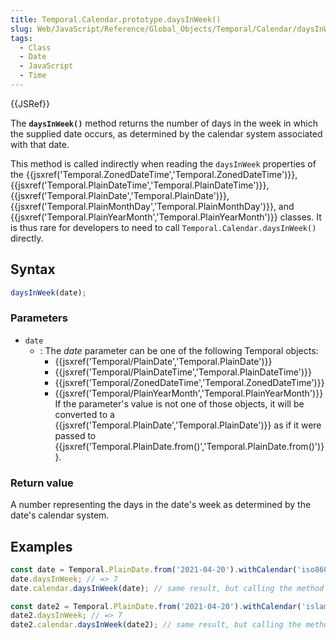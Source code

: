 ```yaml
---
title: Temporal.Calendar.prototype.daysInWeek()
slug: Web/JavaScript/Reference/Global_Objects/Temporal/Calendar/daysInWeek
tags:
  - Class
  - Date
  - JavaScript
  - Time
---
```

{{JSRef}}

The **`daysInWeek()`** method returns the number of days in the week in which
the supplied date occurs, as determined by the calendar system associated with
that date.

This method is called indirectly when reading the `daysInWeek` properties of the
{{jsxref('Temporal.ZonedDateTime','Temporal.ZonedDateTime')}},
{{jsxref('Temporal.PlainDateTime','Temporal.PlainDateTime')}},
{{jsxref('Temporal.PlainDate','Temporal.PlainDate')}},
{{jsxref('Temporal.PlainMonthDay','Temporal.PlainMonthDay')}},
and
{{jsxref('Temporal.PlainYearMonth','Temporal.PlainYearMonth')}}
classes. It is thus rare for developers to need to call
`Temporal.Calendar.daysInWeek()` directly.

## Syntax

```js
daysInWeek(date);
```

### Parameters

- `date`
  - : The _date_ parameter can be one of the following Temporal objects:
    - {{jsxref('Temporal/PlainDate','Temporal.PlainDate')}}
    - {{jsxref('Temporal/PlainDateTime','Temporal.PlainDateTime')}}
    - {{jsxref('Temporal/ZonedDateTime','Temporal.ZonedDateTime')}}
    - {{jsxref('Temporal/PlainYearMonth','Temporal.PlainYearMonth')}}
      If the parameter's value is not one of those objects, it will be converted
      to a
      {{jsxref('Temporal.PlainDate','Temporal.PlainDate')}}
      as if it were passed to
      {{jsxref('Temporal.PlainDate.from()','Temporal.PlainDate.from()')}}.

### Return value

A number representing the days in the date's week as determined by the date's
calendar system.

## Examples

```js
const date = Temporal.PlainDate.from('2021-04-20').withCalendar('iso8601');
date.daysInWeek; // => 7
date.calendar.daysInWeek(date); // same result, but calling the method directly

const date2 = Temporal.PlainDate.from('2021-04-20').withCalendar('islamic');
date2.daysInWeek; // => 7
date2.calendar.daysInWeek(date2); // same result, but calling the method directly
```
